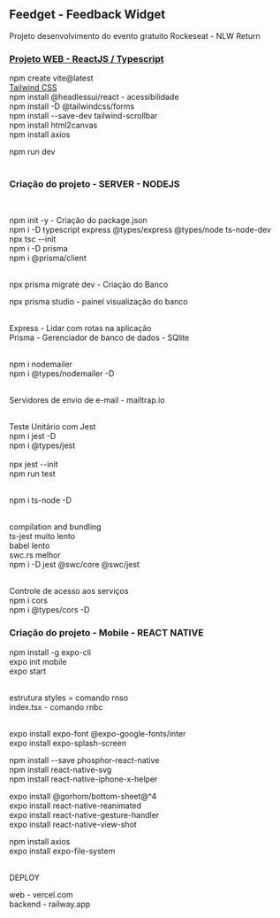 <h2>Feedget - Feedback Widget</h2>
<p>Projeto desenvolvimento do evento gratuito Rockeseat - NLW Return</p>
<h3><a href="https://feedget-widget-feedback-web.vercel.app/">Projeto WEB - ReactJS / Typescript</a></h3>

npm create vite@latest<br>
<a href="https://tailwindcss.com/docs/installation">Tailwind CSS</a><br>
npm install @headlessui/react - acessibilidade<br>
npm install -D @tailwindcss/forms<br>
npm install --save-dev tailwind-scrollbar<br>
npm install html2canvas<br>
npm install axios<br>

npm run dev<br><br>

<h3>Criação do projeto - SERVER - NODEJS</h3><br>

npm init -y - Criação do package.json<br>
npm i -D typescript express @types/express @types/node ts-node-dev<br>
npx tsc --init<br>
npm i -D prisma<br>
npm i @prisma/client<br><br>

npx prisma migrate dev - Criação do Banco<br>

npx prisma studio - painel visualização do banco<br><br>

Express - Lidar com rotas na aplicação<br>
Prisma - Gerenciador de banco de dados - SQlite<br><br>

npm i nodemailer<br>
npm i @types/nodemailer -D<br><br>

Servidores de envio de e-mail - mailtrap.io<br><br>

Teste Unitário com Jest<br>
npm i jest -D<br>
npm i @types/jest<br><br>
npx jest --init<br>
npm run test<br><br>

npm i ts-node -D<br><br>

compilation and bundling<br>
ts-jest muito lento<br>
babel lento<br>
swc.rs melhor<br>
npm i -D jest @swc/core @swc/jest<br><br>

Controle de acesso aos serviços<br>
npm i cors<br>
npm i @types/cors -D<br>

<h3>Criação do projeto - Mobile - REACT NATIVE</h3>

npm install -g expo-cli<br>
expo init mobile<br>
expo start<br><br>

estrutura styles = comando rnso<br>
index.tsx - comando rnbc<br><br>

expo install expo-font @expo-google-fonts/inter<br>
expo install expo-splash-screen<br>

npm install --save phosphor-react-native<br>
npm install react-native-svg<br>
npm install react-native-iphone-x-helper<br>

expo install @gorhom/bottom-sheet@^4<br>
expo install react-native-reanimated<br>
expo install react-native-gesture-handler<br>
expo install react-native-view-shot<br>

npm install axios<br>
expo install expo-file-system<br><br>

DEPLOY<br>

web - vercel.com<br>
backend - railway.app